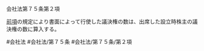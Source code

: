会社法第７５条第２項

[前項](会社法＿＿＿＿第７５条第１項)の規定により書面によって行使した議決権の数は、出席した設立時株主の議決権の数に算入する。

#会社法
#会社法/第７５条
#会社法/第７５条/第２項

